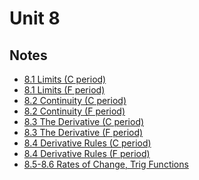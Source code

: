 # Unit 8

## Notes

- <a href="../notes/PCHA_8.1_Limits_C.pdf">8.1 Limits (C period)</a>
- <a href="../notes/PCHA_8.1_Limits_F.pdf">8.1 Limits (F period)</a>
- <a href="../notes/PCHA_8.2_Continuity_C.pdf">8.2 Continuity (C period)</a>
- <a href="../notes/PCHA_8.2_Continuity_F.pdf">8.2 Continuity (F period)</a>
- <a href="../notes/PCHA_8.3_Derivative_C.pdf">8.3 The Derivative (C period)</a>
- <a href="../notes/PCHA_8.3_Derivative_F.pdf">8.3 The Derivative (F period)</a>
- <a href="../notes/PCHA_8.4_DerivativeRules_C.pdf">8.4 Derivative Rules (C period)</a>
- <a href="../notes/PCHA_8.4_DerivativeRules_F.pdf">8.4 Derivative Rules (F period)</a>
- <a href="../notes/PCHA_8.5-8.6_RatesOfChange_Trig_F.pdf">8.5-8.6 Rates of Change, Trig Functions</a>


